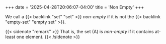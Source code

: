 +++
date = '2025-04-28T20:06:07-04:00'
title = 'Non Empty'
+++

We call a {{< backlink "set" "set" >}} _non-empty_ if it is
not the {{< backlink "empty-set" "empty set" >}}.

{{< sidenote "remark" >}}
That is, the set \(A\) is _non-empty_ if it contains at-least one
element.
{{< /sidenote >}}
